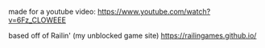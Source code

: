 made for a youtube video: https://www.youtube.com/watch?v=6Fz_CLOWEEE

based off of Railin' (my unblocked game site)
https://railingames.github.io/
